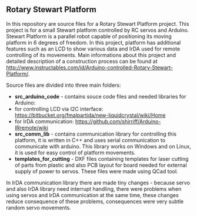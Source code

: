 Rotary Stewart Platform
-----------------------


In this repository are source files for a Rotary Stewart Platform project. This project is for a small Stewart platform controlled by RC servos and Arduino. Stewart Platform is a parallel robot capable of positioning its moving platform in 6 degrees of freedom. In this project, platform has additional features such as an LCD to show various data and IrDA used for remote controlling of its movements. Main informations about this project and detailed description of a construction process can be found at http://www.instructables.com/id/Arduino-controlled-Rotary-Stewart-Platform/.

Source files are divided into three main folders:

- **src_arduino_code** - contains souce code files and needed libraries for Arduino:
 - for controlling LCD via I2C interface: https://bitbucket.org/fmalpartida/new-liquidcrystal/wiki/Home
 -  for IrDA communication: https://github.com/shirriff/Arduino-IRremote/wiki
- **src_comm_lib** - contains communication library for controlling this platform, it is written in C++ and uses serial communication to communicate with arduino. This library works on Windows and on Linux, it is used for easy control of platform movements.
- **templates_for_cutting** - DXF files containing templates for laser cutting of parts from plastic and also PCB layout for board needed for external supply of power to servos. These files were made using QCad tool.

In IrDA communication library there are made tiny changes - because servo and also IrDA library need interrupt handling, there were problems when using servos and IrDA communication at the same time, these changes reduce consequence of these problems, consequences were very subtle random servo movements.
